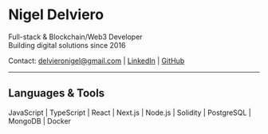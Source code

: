 # Nigel Delviero

Full-stack & Blockchain/Web3 Developer  
Building digital solutions since 2016  

Contact: [delvieronigel@gmail.com](mailto:delvieronigel@gmail.com) | [LinkedIn](https://www.linkedin.com/in/delvieronigel/) | [GitHub](https://github.com/nigeldelviero)

---

## Languages & Tools

JavaScript | TypeScript | React | Next.js | Node.js | Solidity | PostgreSQL | MongoDB | Docker

